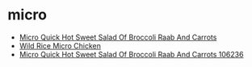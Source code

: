 # micro

 * [Micro Quick Hot Sweet Salad Of Broccoli Raab And Carrots](../../index/m/micro-quick-hot-sweet-salad-of-broccoli-raab-and-carrots-106236.json)
 * [Wild Rice Micro Chicken](../../index/w/wild-rice-micro-chicken.json)
 * [Micro Quick Hot Sweet Salad Of Broccoli Raab And Carrots 106236](../../index/m/micro-quick-hot-sweet-salad-of-broccoli-raab-and-carrots-106236.json)
